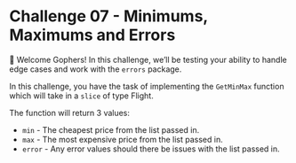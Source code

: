 
# Challenge 07 - Minimums, Maximums and Errors

👋 Welcome Gophers! In this challenge, we’ll be testing your ability to handle edge cases and work with the `errors` package.

In this challenge, you have the task of implementing the `GetMinMax` function which will take in a `slice` of type Flight.

The function will return 3 values:

* `min` - The cheapest price from the list passed in.
* `max` - The most expensive price from the list passed in.
* `error` - Any error values should there be issues with the list passed in.
